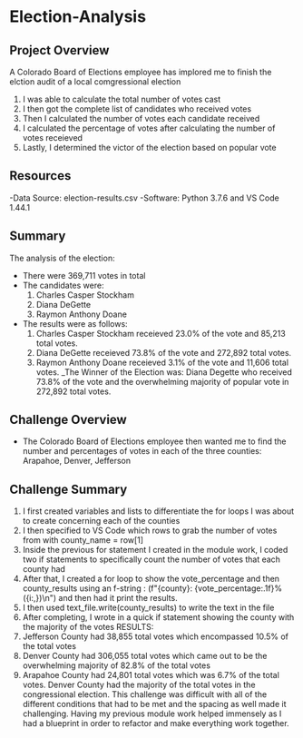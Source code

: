 # Election-Analysis

## Project Overview
A Colorado Board of Elections employee has implored me to finish the elction audit of a local comgressional election
1. I was able to calculate the total number of votes cast
2. I then got the complete list of candidates who received votes
3. Then I calculated the number of votes each candidate received
4. I calculated the percentage of votes after calculating the number of votes receieved
5. Lastly, I determined the victor of the election based on popular vote

## Resources
-Data Source: election-results.csv
-Software: Python 3.7.6 and VS Code 1.44.1

## Summary
The analysis of the election:
- There were 369,711 votes in total
- The candidates were:
  1. Charles Casper Stockham
  2. Diana DeGette
  3. Raymon Anthony Doane
- The results were as follows:
  1. Charles Casper Stockham receieved 23.0% of the vote and 85,213 total votes.
  2. Diana DeGette receieved 73.8% of the vote and 272,892 total votes.
  3. Raymon Anthony Doane receieved 3.1% of the vote and 11,606 total votes.
_The Winner of the Election was:
  Diana Degette who received 73.8% of the vote and the overwhelming majority of popular vote in 272,892 total votes.
  
## Challenge Overview
- The Colorado Board of Elections employee then wanted me to find the number and percentages of votes in each of the three counties: Arapahoe, Denver, Jefferson

## Challenge Summary
  1. I first created variables and lists to differentiate the for loops I was about to create concerning each of the counties
  2. I then specified to VS Code which rows to grab the number of votes from with county_name = row[1]
  3. Inside the previous for statement I created in the module work, I coded two if statements to specifically count the number of votes that each county had
  4. After that, I created a for loop to show the vote_percentage and then county_results using an f-string : (f"{county}: {vote_percentage:.1f}% ({i:,})\n") and then had it print the results.
  5. I then used text_file.write(county_results) to write the text in the file
  6. After completing, I wrote in a quick if statement showing the county with the majority of the votes
  RESULTS:
  1. Jefferson County had 38,855 total votes which encompassed 10.5% of the total votes
  2. Denver County had 306,055 total votes which came out to be the overwhelming majority of 82.8% of the total votes
  3. Arapahoe County had 24,801 total votes which was 6.7% of the total votes.
  Denver County had the majority of the total votes in the congressional election.
  This challenge was difficult with all of the different conditions that had to be met and the spacing as well made it challenging. Having my previous module work helped immensely as I had a blueprint in order to refactor and make everything work together.
